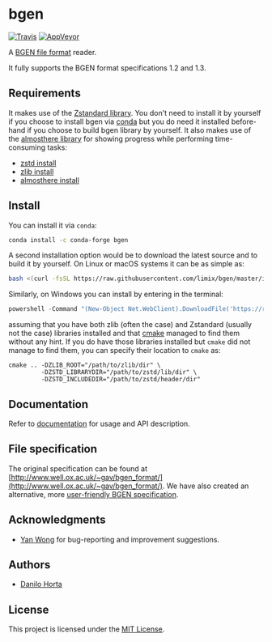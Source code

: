# bgen

[![Travis](https://img.shields.io/travis/limix/bgen.svg?style=flat-square&label=linux%20%2F%20macos%20build)](https://travis-ci.org/limix/bgen) [![AppVeyor](https://img.shields.io/appveyor/ci/Horta/bgen.svg?style=flat-square&label=windows%20build)](https://ci.appveyor.com/project/Horta/bgen)

A [BGEN file format](http://www.well.ox.ac.uk/~gav/bgen_format/) reader.

It fully supports the BGEN format specifications 1.2 and 1.3.

## Requirements

It makes use of the [Zstandard library](http://facebook.github.io/zstd/). You don't need to install it by yourself if you choose to install bgen via [conda](http://conda.pydata.org/docs/index.html) but you do need it installed before-hand if you choose to build bgen library by yourself. It also makes use of the [almosthere library](https://github.com/horta/almosthere) for showing progress while performing time-consuming tasks:

- [zstd install](https://github.com/horta/zstd.install)
- [zlib install](https://github.com/horta/zlib.install)
- [almosthere install](https://github.com/horta/almosthere)

## Install

You can install it via `conda`:

```bash
conda install -c conda-forge bgen
```

A second installation option would be to download the latest source and to build it by yourself. On Linux or macOS systems it can be as simple as:

```bash
bash <(curl -fsSL https://raw.githubusercontent.com/limix/bgen/master/install)
```

Similarly, on Windows you can install by entering in the terminal:

```powershell
powershell -Command "(New-Object Net.WebClient).DownloadFile('https://raw.githubusercontent.com/limix/bgen/master/install.bat', 'install.bat')" && install.bat
```

assuming that you have both zlib (often the case) and Zstandard (usually not the case) libraries installed and that [cmake](https://cmake.org/) managed to find them without any hint. If you do have those libraries installed but `cmake` did not manage to find them, you can specify their location to `cmake` as:

    cmake .. -DZLIB_ROOT="/path/to/zlib/dir" \
             -DZSTD_LIBRARYDIR="/path/to/zstd/lib/dir" \
             -DZSTD_INCLUDEDIR="/path/to/zstd/header/dir"

## Documentation

Refer to [documentation](https://bgen.readthedocs.io/) for usage and API description.

## File specification

The original specification can be found at [http://www.well.ox.ac.uk/~gav/bgen_format/](http://www.well.ox.ac.uk/~gav/bgen_format/).
We have also created an alternative, more [user-friendly BGEN specification](bgen-file-format.pdf).

## Acknowledgments

- [Yan Wong](https://github.com/hyanwong) for bug-reporting and improvement suggestions.

## Authors

- [Danilo Horta](https://github.com/horta)

## License

This project is licensed under the [MIT License](https://raw.githubusercontent.com/limix/bgen/master/LICENSE.md).

